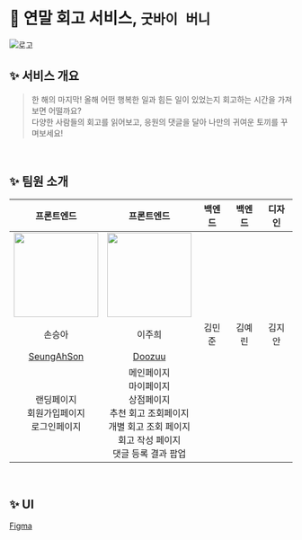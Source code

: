 # 🐰 연말 회고 서비스, `굿바이 버니`
![로고](https://github.com/Naver-Hackathon-Clova-5DTeam/GoodBye-Bunny-Front/assets/104717341/6880895d-58cf-4e35-8bbf-5f2b0ab6a0a6)
<br>

## ✨ 서비스 개요
>한 해의 마지막! 올해 어떤 행복한 일과 힘든 일이 있었는지 회고하는 시간을 가져보면 어떨까요? <br>
다양한 사람들의 회고를 읽어보고, 응원의 댓글을 달아 나만의 귀여운 토끼를 꾸며보세요!

<br>

## ✨ 팀원 소개
| 프론트엔드 | 프론트엔드 | 백엔드 | 백엔드 | 디자인 |
|:---:|:---:|:---:|:---:|:---:|
|<img width="150" src="https://avatars.githubusercontent.com/u/48306744?v=4" /> |<img width="150" src="https://avatars.githubusercontent.com/u/104717341?v=4" />| | | |
| 손승아 | 이주희 | 김민준 | 김예린 | 김지안 |
|  [SeungAhSon](https://github.com/SeungAhSon) | [Doozuu](https://github.com/Doozuu) |  |  | |
| 랜딩페이지 <br> 회원가입페이지 <br> 로그인페이지 | 메인페이지 <br> 마이페이지 <br> 상점페이지 <br> 추천 회고 조회페이지 <br> 개별 회고 조회 페이지 <br> 회고 작성 페이지 <br> 댓글 등록 결과 팝업 |  | | |

<br>

## ✨ UI
[Figma](https://www.figma.com/file/LaIECzHycF31KKb0RRVoMa/Untitled?type=design&node-id=0%3A1&mode=design&t=B506dbd4vUAdLPFU-1)
